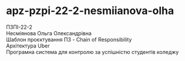 # apz-pzpi-22-2-nesmiianova-olha

ПЗПІ-22-2  
Несміянова Ольга Олександрівна  
Шаблон проєктування ПЗ - Chain of Responsibility  
Архітектура Uber  
Програмна система для контролю за успішністю студентів коледжу

